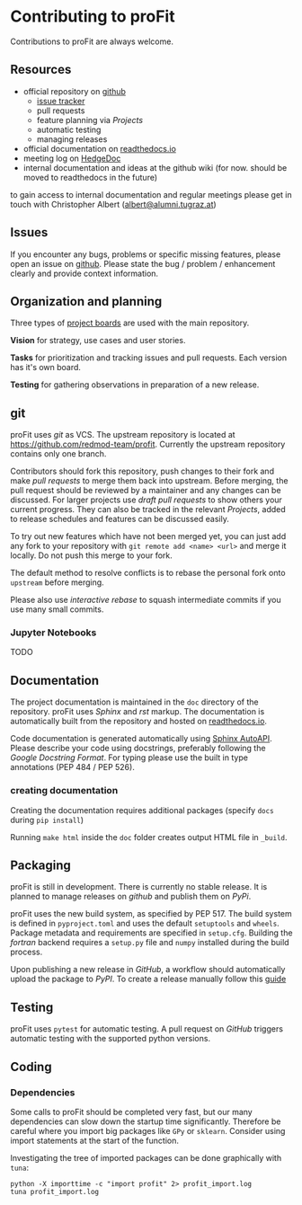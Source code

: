 # Contributing to proFit
Contributions to proFit are always welcome.

## Resources
* official repository on [github](https://github.com/redmod-team/profit)
  * [issue tracker](https://github.com/redmod-team/profit/issues)
  * pull requests
  * feature planning via *Projects*
  * automatic testing
  * managing releases
* official documentation on [readthedocs.io](https://profit.readthedocs.io/en/latest)
* meeting log on [HedgeDoc](https://pad.gwdg.de/lOiz56TIS4e5E9-92q-2MQ?view)
* internal documentation and ideas at the github wiki (for now. should be moved to readthedocs in the future)

to gain access to internal documentation and regular meetings please get in touch with Christopher Albert 
(albert@alumni.tugraz.at)

## Issues
If you encounter any bugs, problems or specific missing features, please open an issue on 
[github](https://github.com/redmod-team/profit/issues). Please state the bug / problem / enhancement clearly and provide
context information. 

## Organization and planning
Three types of [project boards](https://github.com/redmod-team/profit/projects) are used with the main repository.

**Vision** for strategy, use cases and user stories.

**Tasks** for prioritization and tracking issues and pull requests. Each version has it's own board.

**Testing** for gathering observations in preparation of a new release. 

## git
proFit uses *git* as VCS. The upstream repository is located at https://github.com/redmod-team/profit. Currently the
upstream repository contains only one branch.

Contributors should fork this repository, push changes to their fork and make *pull requests* to merge them back into 
upstream. Before merging, the pull request should be reviewed by a maintainer and any changes can be discussed. For
larger projects use *draft pull requests* to show others your current progress. They can also be tracked in the relevant
*Projects*, added to release schedules and features can be discussed easily.

To try out new features which have not been merged yet, you can just add any fork to your repository with 
`git remote add <name> <url>` and merge it locally. Do not push this merge to your fork.

The default method to resolve conflicts is to rebase the personal fork onto `upstream` before merging.

Please also use *interactive rebase* to squash intermediate commits if you use many small commits.

### Jupyter Notebooks
TODO

## Documentation
The project documentation is maintained in the `doc` directory of the repository. proFit uses *Sphinx* and *rst* markup.
The documentation is automatically built from the repository and hosted on 
[readthedocs.io](https://profit.readthedocs.io/en/latest).

Code documentation is generated automatically using [Sphinx AutoAPI](https://github.com/readthedocs/sphinx-autoapi). 
Please describe your code using docstrings, preferably following the *Google Docstring Format*. For typing please use
the built in type annotations (PEP 484 / PEP 526).

### creating documentation
Creating the documentation requires additional packages (specify `docs` during `pip install`)

Running `make html` inside the `doc` folder creates output HTML file in `_build`.

## Packaging
proFit is still in development. There is currently no stable release. It is planned to manage releases on *github* and 
publish them on *PyPi*.

proFit uses the new build system, as specified by PEP 517. The build system is defined in `pyproject.toml` and uses the 
default `setuptools` and `wheels`.
Package metadata and requirements are specified in `setup.cfg`. Building the *fortran* backend requires a 
`setup.py` file and `numpy` installed during the build process.

Upon publishing a new release in *GitHub*, a workflow should automatically upload the package to *PyPI*.
To create a release manually follow this [guide](https://packaging.python.org/tutorials/packaging-projects/)

## Testing
proFit uses `pytest` for automatic testing. A pull request on *GitHub* triggers automatic testing with the supported
python versions. 

## Coding
### Dependencies
Some calls to proFit should be completed very fast, but our many dependencies can slow down the startup time 
significantly. Therefore be careful where you import big packages like `GPy` or `sklearn`. Consider using import 
statements at the start of the function.

Investigating the tree of imported packages can be done graphically with `tuna`:
```
python -X importtime -c "import profit" 2> profit_import.log
tuna profit_import.log
```